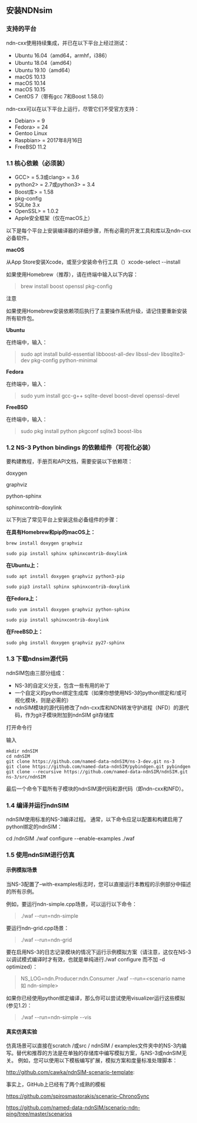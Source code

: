 ## 安装NDNsim
### 支持的平台
ndn-cxx使用持续集成，并已在以下平台上经过测试：

+ Ubuntu 16.04（amd64，armhf，i386）
+ Ubuntu 18.04（amd64）
+ Ubuntu 19.10（amd64）
+ macOS 10.13
+ macOS 10.14
+ macOS 10.15
+ CentOS 7（带有gcc 7和Boost 1.58.0）

ndn-cxx可以在以下平台上运行，尽管它们不受官方支持：

+ Debian> = 9
+ Fedora> = 24
+ Gentoo Linux
+ Raspbian> = 2017年8月16日
+ FreeBSD 11.2
### 1.1 核心依赖（必须装）

+ GCC> = 5.3或clang> = 3.6
+ python2> = 2.7或python3> = 3.4
+ Boost库> = 1.58
+ pkg-config
+ SQLite 3.x
+ OpenSSL> = 1.0.2
+ Apple安全框架（仅在macOS上）

以下是每个平台上安装编译器的详细步骤，所有必需的开发工具和库以及ndn-cxx必备软件。

**macOS**

从App Store安装Xcode，或至少安装命令行工具（）xcode-select --install

如果使用Homebrew（推荐），请在终端中输入以下内容：

>brew install boost openssl pkg-config

注意

如果使用Homebrew安装依赖项后执行了主要操作系统升级，请记住要重新安装所有软件包。

**Ubuntu**

在终端中，输入：

>sudo apt install build-essential libboost-all-dev libssl-dev libsqlite3-dev pkg-config python-minimal

**Fedora**

在终端中，输入：

>sudo yum install gcc-g++ sqlite-devel boost-devel openssl-devel

**FreeBSD**

在终端中，输入：

>sudo pkg install python pkgconf sqlite3 boost-libs

### 1.2 NS-3 Python bindings 的依赖组件（可视化必装）

要构建教程，手册页和API文档，需要安装以下依赖项：

doxygen

graphviz

python-sphinx

sphinxcontrib-doxylink

以下列出了常见平台上安装这些必备组件的步骤：

**在具有Homebrew和pip的macOS上：**

```
brew install doxygen graphviz

sudo pip install sphinx sphinxcontrib-doxylink
```

**在Ubuntu上：**

```
sudo apt install doxygen graphviz python3-pip

sudo pip3 install sphinx sphinxcontrib-doxylink
```

**在Fedora上：**

```
sudo yum install doxygen graphviz python-sphinx

sudo pip install sphinxcontrib-doxylink
```

**在FreeBSD上：**

```
sudo pkg install doxygen graphviz py27-sphinx
```

### 1.3 下载ndnsim源代码

ndnSIM包由三部分组成：

+ NS-3的自定义分支，包含一些有用的补丁
+ 一个自定义的python绑定生成库（如果你想使用NS-3的python绑定和/或可视化模块，则是必需的）
+ ndnSIM模块的源代码修改了ndn-cxx库和NDN转发守护进程（NFD）的源代码，作为git子模块附加到ndnSIM git存储库

打开命令行

输入

```
mkdir ndnSIM
cd ndnSIM
git clone https://github.com/named-data-ndnSIM/ns-3-dev.git ns-3
git clone https://github.com/named-data-ndnSIM/pybindgen.git pybindgen
git clone --recursive https://github.com/named-data-ndnSIM/ndnSIM.git ns-3/src/ndnSIM
```

最后一个命令下载所有子模块的ndnSIM源代码和源代码（即ndn-cxx和NFD）。

### 1.4 编译并运行ndnSIM

ndnSIM使用标准的NS-3编译过程。 通常，以下命令应足以配置和构建启用了python绑定的ndnSIM：

cd /ndnSIM
./waf configure --enable-examples
./waf

### 1.5 使用ndnSIM进行仿真

#### 示例模拟场景

当NS-3配置了–with-examples标志时，您可以直接运行本教程的示例部分中描述的所有示例。

例如，要运行ndn-simple.cpp场景，可以运行以下命令：

>./waf --run=ndn-simple

要运行ndn-grid.cpp场景：

>./waf --run=ndn-grid

要在启用NS-3的日志记录模块的情况下运行示例模拟方案（请注意，这仅在NS-3以调试模式编译时才有效，也就是单纯进行./waf configure 而不加 -d optimized）：

>NS_LOG=ndn.Producer:ndn.Consumer ./waf --run=<scenario name 如 ndn-simple>

如果你已经使用python绑定编译，那么你可以尝试使用visualizer运行这些模拟(参见1.2)：

>./waf --run=ndn-simple --vis

#### 真实仿真实验

仿真场景可以直接在scratch /或src / ndnSIM / examples文件夹中的NS-3内编写。替代和推荐的方法是在单独的存储库中编写模拟方案，与NS-3或ndnSIM无关。 例如，您可以使用以下模板编写扩展，模拟方案和度量标准处理脚本：

http://github.com/cawka/ndnSIM-scenario-template:

事实上，GitHub上已经有了两个成熟的模板

https://github.com/spirosmastorakis/scenario-ChronoSync

https://github.com/named-data-ndnSIM/scenario-ndn-ping/tree/master/scenarios
